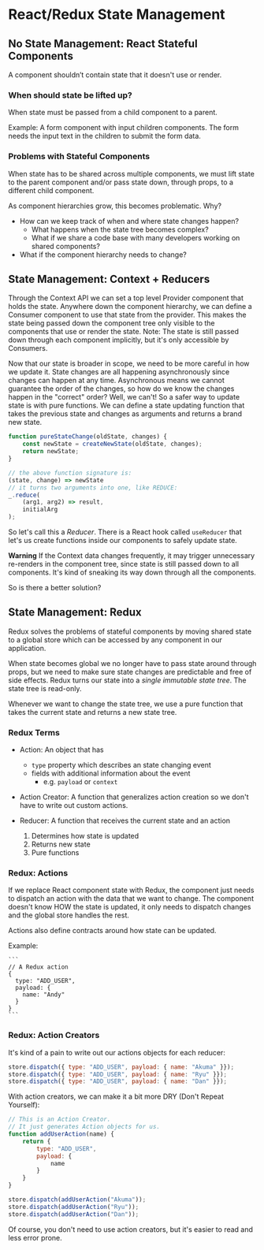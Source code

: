 # React/Redux State Management

## No State Management: React Stateful Components

A component shouldn’t contain state that
it doesn't use or render.

### When should state be lifted up?
When state must be passed from a child component to a parent.

Example:
A form component with input children components.
The form needs the input text in the children to submit the form data.

### Problems with Stateful Components
When state has to be shared across multiple components, we must lift state to the parent component and/or pass state down, through props, to a different child component.

As component hierarchies grow, this becomes problematic.
Why?

- How can we keep track of when and where state changes happen?
  - What happens when the state tree becomes complex?
  - What if we share a code base with many developers working on shared components?
- What if the component hierarchy needs to change?

## State Management: Context + Reducers
Through the Context API we can set a top level Provider component that holds the state.
Anywhere down the component hierarchy, we can define a Consumer component to use that state from the provider.
This makes the state being passed down the component tree only visible to the components that use or render the state.
Note: The state is still passed down through each component implicitly, but it's only accessible by Consumers.

Now that our state is broader in scope, we need to be more careful in how we update it.
State changes are all happening asynchronously since changes can happen at any time.
Asynchronous means we cannot guarantee the order of the changes, so how do we know the changes happen in the "correct" order?
Well, we can't! So a safer way to update state is with pure functions. We can define a state updating function that takes the
previous state and changes as arguments and returns a brand new state.

```javascript
function pureStateChange(oldState, changes) {
    const newState = createNewState(oldState, changes);
    return newState;
}

// the above function signature is:
(state, change) => newState
// it turns two arguments into one, like REDUCE:
_.reduce(
    (arg1, arg2) => result,
    initialArg
);
```

So let's call this a *Reducer*.
There is a React hook called `useReducer` that let's us create functions inside our components to safely update state.

**Warning** If the Context data changes frequently, it may trigger unnecessary re-renders in the component tree, since
state is still passed down to all components. It's kind of sneaking its way down through all the components.

So is there a better solution?

## State Management: Redux
Redux solves the problems of stateful components by moving shared state to a global store which can be accessed by any component in our application.

When state becomes global we no longer have to pass state around through props, but
we need to make sure state changes are predictable and free of side effects.
Redux turns our state into a *single immutable state tree*. The state tree is read-only.

Whenever we want to change the state tree, we use a pure function that takes
the current state and returns a new state tree.

### Redux Terms
- Action: An object that has
  - `type` property which describes an state changing event
  - fields with additional information about the event
    - e.g. `payload` or `context`
	
- Action Creator: A function that generalizes action creation so we don't have to write
  out custom actions.

- Reducer: A function that receives the current state and an action
  1. Determines how state is updated
  2. Returns new state
  3. Pure functions

### Redux: Actions
If we replace React component state with Redux, the component just needs to
dispatch an action with the data that we want to change. The component doesn't
know HOW the state is updated, it only needs to dispatch changes and the global store
handles the rest.

Actions also define contracts around how state can be updated.

Example:

    ```
    // A Redux action
    {
      type: "ADD_USER",
      payload: {
        name: "Andy"
      }
    }
    ```

### Redux: Action Creators

It's kind of a pain to write out our actions objects for each reducer:

```javascript
store.dispatch({ type: "ADD_USER", payload: { name: "Akuma" }});
store.dispatch({ type: "ADD_USER", payload: { name: "Ryu" }});
store.dispatch({ type: "ADD_USER", payload: { name: "Dan" }});
```

With action creators, we can make it a bit more DRY (Don't Repeat Yourself):

```javascript
// This is an Action Creator.
// It just generates Action objects for us.
function addUserAction(name) {
    return {
        type: "ADD_USER",
        payload: {
            name
        }
    }
}

store.dispatch(addUserAction("Akuma"));
store.dispatch(addUserAction("Ryu"));
store.dispatch(addUserAction("Dan"));
```

Of course, you don't need to use action creators, but it's easier to read and less error prone.
